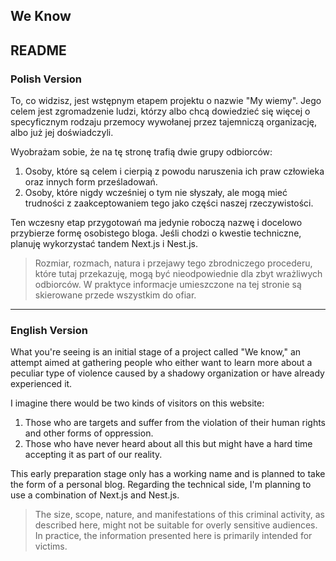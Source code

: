 ## We Know

<!--
**mywiemy/mywiemy** is a ✨ _special_ ✨ repository because its `README.md` (this file) appears on your GitHub profile.

Here are some ideas to get you started:

- 🔭 I’m currently working on ...
- 🌱 I’m currently learning ...
- 👯 I’m looking to collaborate on ...
- 🤔 I’m looking for help with ...
- 💬 Ask me about ...
- 📫 How to reach me: ...
- 😄 Pronouns: ...
- ⚡ Fun fact: ...
-->

## README

### Polish Version
To, co widzisz, jest wstępnym etapem projektu o nazwie "My wiemy". Jego celem jest zgromadzenie ludzi, którzy albo chcą dowiedzieć się więcej o specyficznym rodzaju przemocy wywołanej przez tajemniczą organizację, albo już jej doświadczyli.

Wyobrażam sobie, że na tę stronę trafią dwie grupy odbiorców:
1. Osoby, które są celem i cierpią z powodu naruszenia ich praw człowieka oraz innych form prześladowań.
2. Osoby, które nigdy wcześniej o tym nie słyszały, ale mogą mieć trudności z zaakceptowaniem tego jako części naszej rzeczywistości.

Ten wczesny etap przygotowań ma jedynie roboczą nazwę i docelowo przybierze formę osobistego bloga. Jeśli chodzi o kwestie techniczne, planuję wykorzystać tandem Next.js i Nest.js.

> Rozmiar, rozmach, natura i przejawy tego zbrodniczego procederu, które tutaj przekazuję, mogą być nieodpowiednie dla zbyt wrażliwych odbiorców. W praktyce informacje umieszczone na tej stronie są skierowane przede wszystkim do ofiar.

---

### English Version
What you're seeing is an initial stage of a project called "We know," an attempt aimed at gathering people who either want to learn more about a peculiar type of violence caused by a shadowy organization or have already experienced it.

I imagine there would be two kinds of visitors on this website:
1. Those who are targets and suffer from the violation of their human rights and other forms of oppression.
2. Those who have never heard about all this but might have a hard time accepting it as part of our reality.

This early preparation stage only has a working name and is planned to take the form of a personal blog. Regarding the technical side, I'm planning to use a combination of Next.js and Nest.js.

> The size, scope, nature, and manifestations of this criminal activity, as described here, might not be suitable for overly sensitive audiences. In practice, the information presented here is primarily intended for victims.
